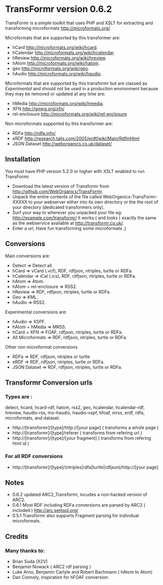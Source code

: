 # TransFormr version 0.6.2  

TransFormr is a simple toolkit that uses PHP and XSLT for extracting and transforming microformats http://microformats.org/.

Microformats that are supported by this transformer are:

* hCard http://microformats.org/wiki/hcard.
* hCalendar http://microformats.org/wiki/hcalendar.
* hReview http://microformats.org/wiki/hreview.
* hAtom http://microformats.org/wiki/hatom.
* geo http://microformats.org/wiki/geo.
* hAudio http://microformats.org/wiki/haudio.
	
Microformats that are supported by this transformr but are classed as *Experimental* and should not be used in a production environment because they may be removed or updated at any time are:

* hMedia http://microformats.org/wiki/hmedia.
* XFN http://gmpg.org/xfn/
* rel-enclosure http://microformats.org/wiki/rel-enclosure
	
Non microformats supported by this transformer are:
	
* RDFa http://rdfa.info/
* eRDF http://research.talis.com/2005/erdf/wiki/Main/RdfInHtml
* JSON Dataset http://weborganics.co.uk/dataset/
	
## Installation 

You must have PHP version 5.2.0 or higher with XSLT enabled to run TransFormr.

* Download the latest version of Transformr from http://github.com/WebOrganics/TransFormr.
* Unpack the entire contents of the file called WebOrganics-TransFormr-XXXXX to your webserver either into its own directory or the the root of your directory (dedicated transformers only). 
* Surf your way to wherever you unpacked your file eg: http://example.com/transformr/ it works ( and looks ) exactly the same as the webservice available at http://transformr.co.uk/.
* Enter a url, Have fun transforming some microformats ;)
	
## Conversions

Main conversions are:

* Detect => Detect all.
* hCard => vCard (.vcf), RDF, rdfjson, ntriples, turtle or RDFa.
* hCalendar => iCal (.ics), RDF, rdfjson, ntriples, turtle or RDFa.
* hAtom => Atom.
* hAtom + rel-enclosure => RSS2.
* hReview => RDF, rdfjson, ntriples, turtle or RDFa.
* Geo => KML.
* hAudio => RSS2.

Experimental conversions are:

* hAudio => XSPF.
* hAtom + hMedia => MRSS.
* hCard + XFN => FOAF, rdfjson, ntriples, turtle or RDFa.
* All Microformats => RDF, rdfjson, ntriples, turtle or RDFa.
	
Other non microformat conversions

* RDFa => RDF, rdfjson, ntriples or turtle
* eRDF => RDF, rdfjson, ntriples, turtle or RDFa.
* JSON Dataset => RDF, rdfjson, ntriples, turtle or RDFa.

## Transformr Conversion urls

### Types are :

detect, hcard, hcard-rdf, hatom, rss2, geo, hcalendar, hcalendar-rdf, hreview, haudio-rss, mo-haudio, haudio-xspf, hfoaf, mrss, erdf, rdfa, microformats, and dataset.

* http://[transformr]/[type]/http://[your page] ( transforms a whole page )
* http://[transformr]/[type]/referer ( transforms from refering url )
* http://[transformr]/[type]/[your fragment] ( transforms from refering html id )

### For all RDF conversions

* http://[transformr]/[type]/(ntriples|rdfa|turtle|rdfjson)/http://[your page] 

## Notes

* 0.6.2 updated ARC2_Transformr, incudes a non-hacked version of ARC2.  
* 0.6.1 Most RDF including RDFa conversions are parsed by ARC2 ( included ) http://arc.semsol.org/
* 0.5.1 Transformr also supports Fragment parsing for individual microformats.

## Credits

### Many thanks to:

* Brian Suda (X2V)
* Benjamin Nowack ( ARC2 rdf parsing )
* Luke Arno, Benjamin Carlyle and Robert Bachmann ( hAtom to Atom)
* Dan Connoly, inspiration for hFOAF conversion.